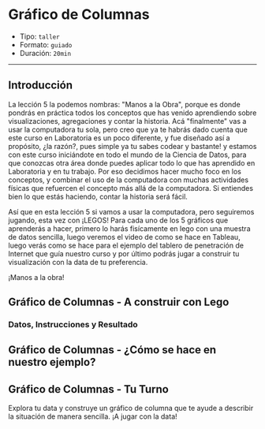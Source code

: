 # Gráfico de Columnas

* Tipo: `taller`
* Formato: `guiado`
* Duración: `20min`

***

## Introducción

La lección 5 la podemos nombras: "Manos a la Obra", porque es donde pondrás en
práctica todos los conceptos que has venido aprendiendo sobre visualizaciones,
agregaciones y contar la historia. Acá "finalmente" vas a usar la computadora tu
sola, pero creo que ya te habrás dado cuenta que este curso en Laboratoria es un
poco diferente, y fue diseñado así a propósito, ¿la razón?, pues simple ya tu
sabes codear y bastante! y estamos con este curso iniciándote en todo el mundo
de la Ciencia de Datos, para que conozcas otra área donde puedes aplicar todo lo
que has aprendido en Laboratoria y en tu trabajo. Por eso decidimos hacer mucho
foco en los conceptos, y combinar el uso de la computadora con muchas
actividades físicas que refuercen el concepto más allá de la computadora. Si
entiendes bien lo que estás haciendo, contar la historia será fácil.

Así que en esta lección 5 si vamos a usar la computadora, pero seguiremos
jugando, esta vez con ¡LEGOS! Para cada uno de los 5 gráficos que aprenderás a
hacer, primero lo harás fisícamente en lego con una muestra de datos sencilla,
luego veremos el video de como se hace en Tableau, luego verás como se hace para
el ejemplo del tablero de penetración de Internet que guía nuestro curso y por
último podrás jugar a construir tu visualización con la data de tu preferencia.

¡Manos a la obra!

## Gráfico de Columnas - A construir con Lego

### Datos, Instrucciones y Resultado

## Gráfico de Columnas - ¿Cómo se hace en nuestro ejemplo?

## Gráfico de Columnas - Tu Turno

Explora tu data y construye un gráfico de columna que te ayude a describir la
situación de manera sencilla. ¡A jugar con la data!
